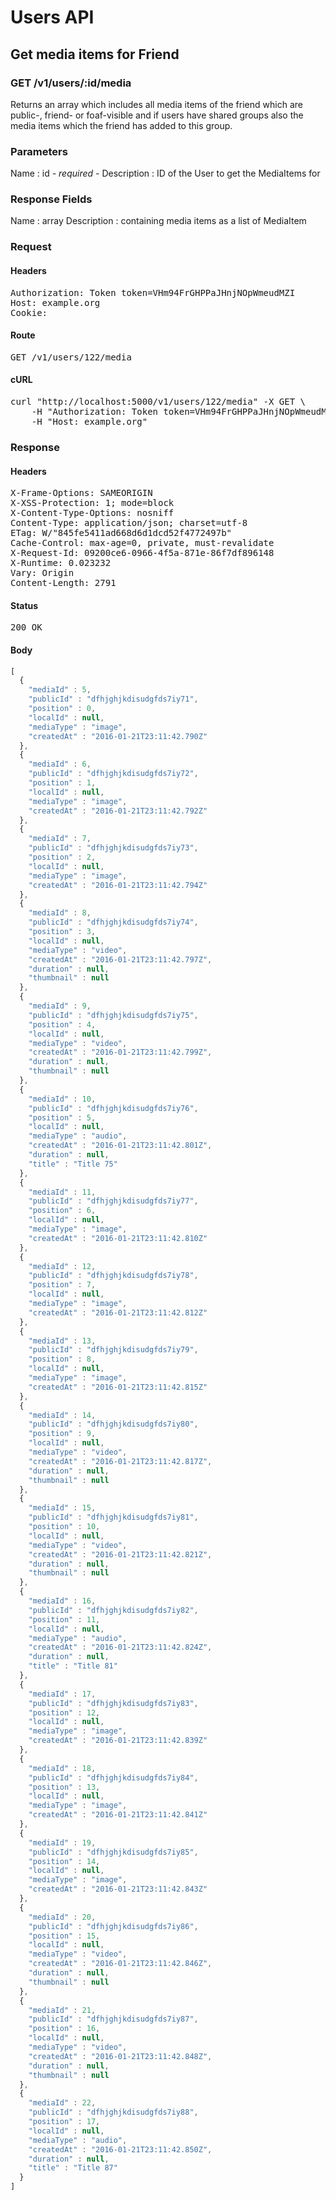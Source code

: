 # Users API

## Get media items for Friend

### GET /v1/users/:id/media

Returns an array which includes all media items of the friend which are public-, friend- or foaf-visible and if users have shared groups also the media items which the friend has added to this group.

### Parameters

Name : id *- required -*
Description : ID of the User to get the MediaItems for


### Response Fields

Name : array
Description : containing media items as a list of MediaItem

### Request

#### Headers

<pre>Authorization: Token token=VHm94FrGHPPaJHnjNOpWmeudMZI
Host: example.org
Cookie: </pre>

#### Route

<pre>GET /v1/users/122/media</pre>

#### cURL

<pre class="request">curl &quot;http://localhost:5000/v1/users/122/media&quot; -X GET \
	-H &quot;Authorization: Token token=VHm94FrGHPPaJHnjNOpWmeudMZI&quot; \
	-H &quot;Host: example.org&quot;</pre>

### Response

#### Headers

<pre>X-Frame-Options: SAMEORIGIN
X-XSS-Protection: 1; mode=block
X-Content-Type-Options: nosniff
Content-Type: application/json; charset=utf-8
ETag: W/&quot;845fe5411ad668d6d1dcd52f4772497b&quot;
Cache-Control: max-age=0, private, must-revalidate
X-Request-Id: 09200ce6-0966-4f5a-871e-86f7df896148
X-Runtime: 0.023232
Vary: Origin
Content-Length: 2791</pre>

#### Status

<pre>200 OK</pre>

#### Body

```javascript
[
  {
    "mediaId" : 5,
    "publicId" : "dfhjghjkdisudgfds7iy71",
    "position" : 0,
    "localId" : null,
    "mediaType" : "image",
    "createdAt" : "2016-01-21T23:11:42.790Z"
  },
  {
    "mediaId" : 6,
    "publicId" : "dfhjghjkdisudgfds7iy72",
    "position" : 1,
    "localId" : null,
    "mediaType" : "image",
    "createdAt" : "2016-01-21T23:11:42.792Z"
  },
  {
    "mediaId" : 7,
    "publicId" : "dfhjghjkdisudgfds7iy73",
    "position" : 2,
    "localId" : null,
    "mediaType" : "image",
    "createdAt" : "2016-01-21T23:11:42.794Z"
  },
  {
    "mediaId" : 8,
    "publicId" : "dfhjghjkdisudgfds7iy74",
    "position" : 3,
    "localId" : null,
    "mediaType" : "video",
    "createdAt" : "2016-01-21T23:11:42.797Z",
    "duration" : null,
    "thumbnail" : null
  },
  {
    "mediaId" : 9,
    "publicId" : "dfhjghjkdisudgfds7iy75",
    "position" : 4,
    "localId" : null,
    "mediaType" : "video",
    "createdAt" : "2016-01-21T23:11:42.799Z",
    "duration" : null,
    "thumbnail" : null
  },
  {
    "mediaId" : 10,
    "publicId" : "dfhjghjkdisudgfds7iy76",
    "position" : 5,
    "localId" : null,
    "mediaType" : "audio",
    "createdAt" : "2016-01-21T23:11:42.801Z",
    "duration" : null,
    "title" : "Title 75"
  },
  {
    "mediaId" : 11,
    "publicId" : "dfhjghjkdisudgfds7iy77",
    "position" : 6,
    "localId" : null,
    "mediaType" : "image",
    "createdAt" : "2016-01-21T23:11:42.810Z"
  },
  {
    "mediaId" : 12,
    "publicId" : "dfhjghjkdisudgfds7iy78",
    "position" : 7,
    "localId" : null,
    "mediaType" : "image",
    "createdAt" : "2016-01-21T23:11:42.812Z"
  },
  {
    "mediaId" : 13,
    "publicId" : "dfhjghjkdisudgfds7iy79",
    "position" : 8,
    "localId" : null,
    "mediaType" : "image",
    "createdAt" : "2016-01-21T23:11:42.815Z"
  },
  {
    "mediaId" : 14,
    "publicId" : "dfhjghjkdisudgfds7iy80",
    "position" : 9,
    "localId" : null,
    "mediaType" : "video",
    "createdAt" : "2016-01-21T23:11:42.817Z",
    "duration" : null,
    "thumbnail" : null
  },
  {
    "mediaId" : 15,
    "publicId" : "dfhjghjkdisudgfds7iy81",
    "position" : 10,
    "localId" : null,
    "mediaType" : "video",
    "createdAt" : "2016-01-21T23:11:42.821Z",
    "duration" : null,
    "thumbnail" : null
  },
  {
    "mediaId" : 16,
    "publicId" : "dfhjghjkdisudgfds7iy82",
    "position" : 11,
    "localId" : null,
    "mediaType" : "audio",
    "createdAt" : "2016-01-21T23:11:42.824Z",
    "duration" : null,
    "title" : "Title 81"
  },
  {
    "mediaId" : 17,
    "publicId" : "dfhjghjkdisudgfds7iy83",
    "position" : 12,
    "localId" : null,
    "mediaType" : "image",
    "createdAt" : "2016-01-21T23:11:42.839Z"
  },
  {
    "mediaId" : 18,
    "publicId" : "dfhjghjkdisudgfds7iy84",
    "position" : 13,
    "localId" : null,
    "mediaType" : "image",
    "createdAt" : "2016-01-21T23:11:42.841Z"
  },
  {
    "mediaId" : 19,
    "publicId" : "dfhjghjkdisudgfds7iy85",
    "position" : 14,
    "localId" : null,
    "mediaType" : "image",
    "createdAt" : "2016-01-21T23:11:42.843Z"
  },
  {
    "mediaId" : 20,
    "publicId" : "dfhjghjkdisudgfds7iy86",
    "position" : 15,
    "localId" : null,
    "mediaType" : "video",
    "createdAt" : "2016-01-21T23:11:42.846Z",
    "duration" : null,
    "thumbnail" : null
  },
  {
    "mediaId" : 21,
    "publicId" : "dfhjghjkdisudgfds7iy87",
    "position" : 16,
    "localId" : null,
    "mediaType" : "video",
    "createdAt" : "2016-01-21T23:11:42.848Z",
    "duration" : null,
    "thumbnail" : null
  },
  {
    "mediaId" : 22,
    "publicId" : "dfhjghjkdisudgfds7iy88",
    "position" : 17,
    "localId" : null,
    "mediaType" : "audio",
    "createdAt" : "2016-01-21T23:11:42.850Z",
    "duration" : null,
    "title" : "Title 87"
  }
]
```
